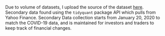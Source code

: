 Due to volume of datasets, I upload the source of the dataset [here](https://github.com/CSSEGISandData/COVID-19).
Secondary data found using the `tidyquant` package API which pulls from Yahoo Finance. 
Secondary Data collection starts from January 20, 2020 to match the COVID-19 data, and is maintained for investors and traders to keep track of financial changes.
